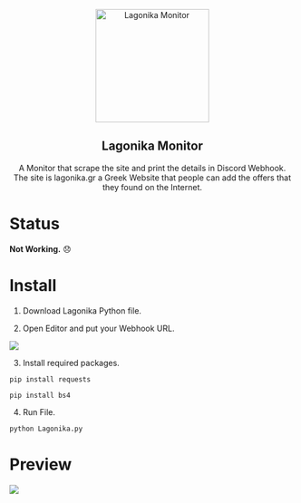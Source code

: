 <p align="center">
 <img width="200px" src="https://www.lagonika.gr/_next/image/?url=%2Fimages%2Flogo.png&w=384&q=75" align="center" alt="Lagonika Monitor" />
 <h2 align="center">Lagonika Monitor</h2>
 <p align="center">A Monitor that scrape the site and print the details in Discord Webhook. <br>The site is lagonika.gr a Greek Website that people can add the offers that they found on the Internet.</p>
 
 # Status
<p><b>Not Working.</b><span> 😞 </span></p>

 # Install
 1. Download Lagonika Python file.
 
 2. Open Editor and put your Webhook URL.
 <img src="https://cdn.discordapp.com/attachments/1041289530029908029/1072245502692827136/image.png?size=4096">
 
3. Install required packages.
 
 ```
 pip install requests
 ```
 ```
 pip install bs4
 ```
4. Run File.
 ```
 python Lagonika.py
 ```
 
 # Preview
 <p>
  <img src="https://cdn.discordapp.com/attachments/1041289530029908029/1072242081701044337/image.png"/>
 </p>
